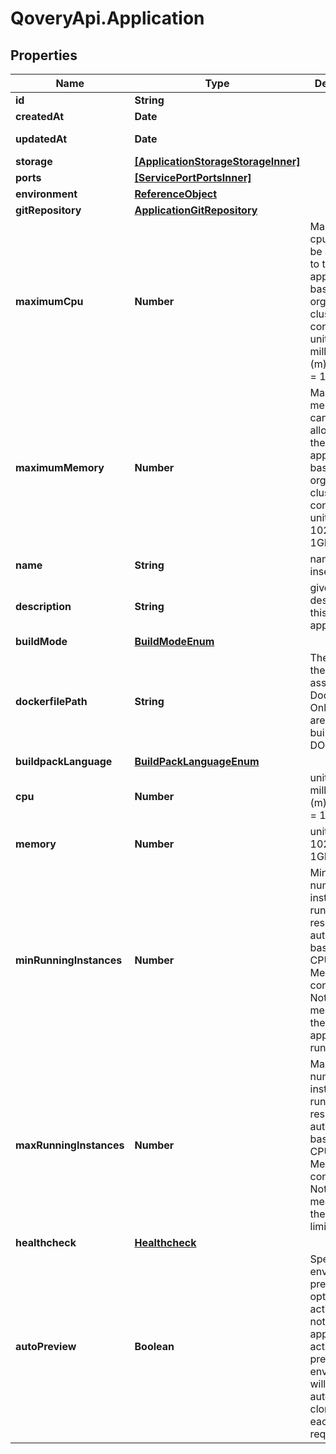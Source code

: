# QoveryApi.Application

## Properties

Name | Type | Description | Notes
------------ | ------------- | ------------- | -------------
**id** | **String** |  | [readonly] 
**createdAt** | **Date** |  | [readonly] 
**updatedAt** | **Date** |  | [optional] [readonly] 
**storage** | [**[ApplicationStorageStorageInner]**](ApplicationStorageStorageInner.md) |  | [optional] 
**ports** | [**[ServicePortPortsInner]**](ServicePortPortsInner.md) |  | [optional] 
**environment** | [**ReferenceObject**](ReferenceObject.md) |  | [optional] 
**gitRepository** | [**ApplicationGitRepository**](ApplicationGitRepository.md) |  | [optional] 
**maximumCpu** | **Number** | Maximum cpu that can be allocated to the application based on organization cluster configuration. unit is millicores (m). 1000m &#x3D; 1 cpu | [optional] 
**maximumMemory** | **Number** | Maximum memory that can be allocated to the application based on organization cluster configuration. unit is MB. 1024 MB &#x3D; 1GB | [optional] 
**name** | **String** | name is case insensitive | [optional] 
**description** | **String** | give a description to this application | [optional] 
**buildMode** | [**BuildModeEnum**](BuildModeEnum.md) |  | [optional] 
**dockerfilePath** | **String** | The path of the associated Dockerfile. Only if you are using build_mode &#x3D; DOCKER | [optional] 
**buildpackLanguage** | [**BuildPackLanguageEnum**](BuildPackLanguageEnum.md) |  | [optional] 
**cpu** | **Number** | unit is millicores (m). 1000m &#x3D; 1 cpu | [optional] 
**memory** | **Number** | unit is MB. 1024 MB &#x3D; 1GB | [optional] 
**minRunningInstances** | **Number** | Minimum number of instances running. This resource auto-scale based on the CPU and Memory consumption. Note: 0 means that there is no application running.  | [optional] [default to 1]
**maxRunningInstances** | **Number** | Maximum number of instances running. This resource auto-scale based on the CPU and Memory consumption. Note: -1 means that there is no limit.  | [optional] [default to 1]
**healthcheck** | [**Healthcheck**](Healthcheck.md) |  | [optional] 
**autoPreview** | **Boolean** | Specify if the environment preview option is activated or not for this application. If activated, a preview environment will be automatically cloned at each pull request.  | [optional] [default to true]


